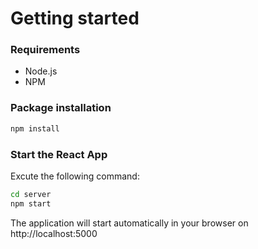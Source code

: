 # Getting started
### Requirements

* Node.js
* NPM

### Package installation
```bash
npm install
```
 ### Start the React App
 Excute the following command: 
```bash
cd server
npm start
```
The application will start automatically in your browser on http://localhost:5000
